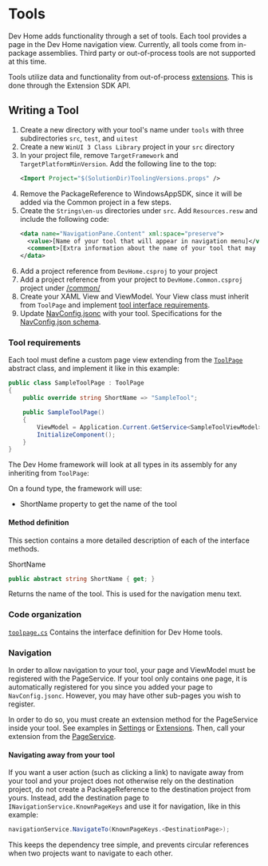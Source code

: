 # Tools

Dev Home adds functionality through a set of tools. Each tool provides a page in the Dev Home navigation view. Currently, all tools come from in-package assemblies. Third party or out-of-process tools are not supported at this time.

Tools utilize data and functionality from out-of-process [extensions](./extensions.md). This is done through the Extension SDK API. 

## Writing a Tool

1. Create a new directory with your tool's name under `tools` with three subdirectories `src`, `test`, and `uitest`
1. Create a new `WinUI 3 Class Library` project in your `src` directory
1. In your project file, remove `TargetFramework` and `TargetPlatformMinVersion`. Add the following line to the top:
    ```xml
    <Import Project="$(SolutionDir)ToolingVersions.props" />
    ```
1. Remove the PackageReference to WindowsAppSDK, since it will be added via the Common project in a few steps.
1. Create the `Strings\en-us` directories under `src`. Add `Resources.resw` and include the following code:
    ```xml
    <data name="NavigationPane.Content" xml:space="preserve">
      <value>[Name of your tool that will appear in navigation menu]</value>
      <comment>[Extra information about the name of your tool that may help translation]</comment>
    </data>
    ```
1. Add a project reference from `DevHome.csproj` to your project
1. Add a project reference from your project to `DevHome.Common.csproj` project under [/common/](/common)
1. Create your XAML View and ViewModel. Your View class must inherit from `ToolPage` and implement [tool interface requirements](#tool-requirements).
1. Update [NavConfig.jsonc](/src/NavConfig.jsonc) with your tool. Specifications for the [NavConfig.json schema](navconfig.md).

### Tool requirements

Each tool must define a custom page view extending from the [`ToolPage`](../common/ToolPage.cs) abstract class, and implement it like in this example:

```cs
public class SampleToolPage : ToolPage
{
    public override string ShortName => "SampleTool";

    public SampleToolPage()
    {
        ViewModel = Application.Current.GetService<SampleToolViewModel>();
        InitializeComponent();
    }
}
```

The Dev Home framework will look at all types in its assembly for any inheriting from `ToolPage`:

On a found type, the framework will use:
  - ShortName property to get the name of the tool

#### Method definition

This section contains a more detailed description of each of the interface methods.

ShortName

```cs
public abstract string ShortName { get; }
```

Returns the name of the tool. This is used for the navigation menu text.

### Code organization

[`toolpage.cs`](../common/ToolPage.cs)
Contains the interface definition for Dev Home tools.

### Navigation

In order to allow navigation to your tool, your page and ViewModel must be registered with the PageService. If your tool only contains one page, it is automatically registered for you since you added your page to `NavConfig.jsonc`. However, you may have other sub-pages you wish to register.

In order to do so, you must create an extension method for the PageService inside your tool. See examples in [Settings](../settings/DevHome.Settings/Extensions/PageExtensions.cs) or [Extensions](../tools/ExtensionLibrary/DevHome.ExtensionLibrary/Extensions/PageExtensions.cs). Then, call your extension from the [PageService](../src/Services/PageService.cs).

#### Navigating away from your tool

If you want a user action (such as clicking a link) to navigate away from your tool and your project does not otherwise rely on the destination project, do not create a PackageReference to the destination project from yours. Instead, add the destination page to `INavigationService.KnownPageKeys` and use it for navigation, like in this example:
```cs
navigationService.NavigateTo(KnownPageKeys.<DestinationPage>);
```

This keeps the dependency tree simple, and prevents circular references when two projects want to navigate to each other.
